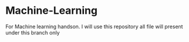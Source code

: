 # Machine-Learning
For Machine learning handson. I will use this repository all file will present under this branch only
